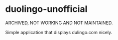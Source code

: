 duolingo-unofficial
===================

ARCHIVED, NOT WORKING AND NOT MAINTAINED.

Simple application that displays dulingo.com nicely.
